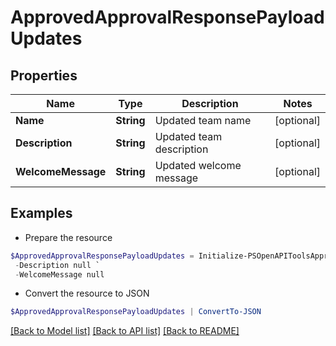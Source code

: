 # ApprovedApprovalResponsePayloadUpdates
## Properties

Name | Type | Description | Notes
------------ | ------------- | ------------- | -------------
**Name** | **String** | Updated team name | [optional] 
**Description** | **String** | Updated team description | [optional] 
**WelcomeMessage** | **String** | Updated welcome message | [optional] 

## Examples

- Prepare the resource
```powershell
$ApprovedApprovalResponsePayloadUpdates = Initialize-PSOpenAPIToolsApprovedApprovalResponsePayloadUpdates  -Name null `
 -Description null `
 -WelcomeMessage null
```

- Convert the resource to JSON
```powershell
$ApprovedApprovalResponsePayloadUpdates | ConvertTo-JSON
```

[[Back to Model list]](../README.md#documentation-for-models) [[Back to API list]](../README.md#documentation-for-api-endpoints) [[Back to README]](../README.md)

